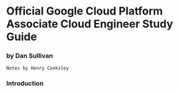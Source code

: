 # Official Google Cloud Platform Associate Cloud Engineer Study Guide

### by Dan Sullivan

`Notes by Henry Cooksley`

### Introduction

